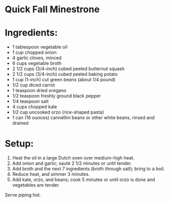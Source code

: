 Quick Fall Minestrone
=====================

Ingredients:
============
* 1 tablespoon vegetable oil
* 1 cup chopped onion
* 4 garlic cloves, minced
* 6 cups vegetable broth
* 2 1/2 cups (3/4-inch) cubed peeled butternut squash
* 2 1/2 cups (3/4-inch) cubed peeled baking potato
* 1 cup (1-inch) cut green beans (about 1/4 pound)
* 1/2 cup diced carrot
* 1 teaspoon dried oregano
* 1/2 teaspoon freshly ground black pepper
* 1/4 teaspoon salt
* 4 cups chopped kale
* 1/2 cup uncooked orzo (rice-shaped pasta)
* 1 can (16 ounces) cannellini beans or other white beans, rinsed and drained

Setup:
======

1. Heat the oil in a large Dutch oven over medium-high heat.
2. Add onion and garlic; sauté 2 1/2 minutes or until tender.
3. Add broth and the next 7 ingredients (broth through salt); bring to a boil.
4. Reduce heat, and simmer 3 minutes.
5. Add kale, orzo, and beans; cook 5 minutes or until orzo is done and vegetables are tender.

Serve piping hot.
